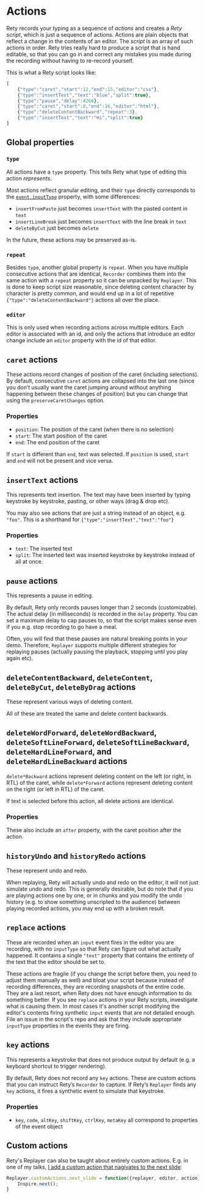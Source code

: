 # Actions

Rety records your typing as a sequence of *actions* and creates a *Rety script*, which is just a sequence of actions.
Actions are plain objects that reflect a change in the contents of an editor.
The *script* is an array of such actions in order.
Rety tries really hard to produce a script that is hand editable,
so that you can go in and correct any mistakes you made during the recording without having to re-record yourself.

This is what a Rety script looks like:

```js
[
	{"type":"caret","start":12,"end":15,"editor":"css"},
	{"type":"insertText","text":"blue","split":true},
	{"type":"pause","delay":4266},
	{"type":"caret","start":8,"end":16,"editor":"html"},
	{"type":"deleteContentBackward","repeat":3},
	{"type":"insertText","text":"Hi","split":true}
]
```

## Global properties

### `type`

All actions have a `type` property.
This tells Rety what type of editing this action *represents*.

Most actions reflect granular editing, and their `type` directly corresponds to the [`event.inputType`](https://developer.mozilla.org/en-US/docs/Web/API/InputEvent/inputType) property,
with some differences:

- `insertFromPaste` just becomes `insertText` with the pasted content in `text`
- `insertLineBreak` just becomes `insertText` with the line break in `text`
- `deleteByCut` just becomes `delete`

In the future, these actions may be preserved as-is.

### `repeat`

Besides `type`, another global property is `repeat`.
When you have multiple consecutive actions that are identical, `Recorder` combines them into the same action
with a `repeat` property so it can be unpacked by `Replayer`.
This is done to keep script size reasonable, since deleting content character by character is pretty common,
and would end up in a lot of repetitive `{"type":"deleteContentBackward"}` actions all over the place.

### `editor`

This is only used when recording actions across multiple editors. Each editor is associated with an id,
and only the actions that introduce an editor change include an `editor` property with the id of that editor.

## `caret` actions

These actions record changes of position of the caret (including selections).
By default, consecutive `caret` actions are collapsed into the last one
(since you don’t usually want the caret jumping around without anything happening between these changes of position)
but you can change that using the `preserveCaretChanges` option.

### Properties

* `position`: The position of the caret (when there is no selection)
* `start`: The start position of the caret
* `end`: The end position of the caret

If `start` is different than `end`, text was selected.
If `position` is used, `start` and `end` will not be present and vice versa.

## `insertText` actions

This represents text insertion.
The text may have been inserted by typing keystroke by keystroke, pasting, or other ways (drag & drop etc).

You may also see actions that are just a string instead of an object, e.g. `"foo"`.
This is a shorthand for `{"type":"insertText","text":"foo"}`

### Properties

* `text`: The inserted text
* `split`: The inserted text was inserted keystroke by keystroke instead of all at once.

## `pause` actions

This represents a pause in editing.

By default, Rety only records pauses longer than 2 seconds (customizable).
The actual delay (in milliseconds) is recorded in the `delay` property.
You can set a maximum delay to cap pauses to, so that the script makes sense even if you e.g. stop recording to go have a meal.

Often, you will find that these pauses are natural breaking points in your demo.
Therefore, `Replayer` supports multiple different strategies for replaying pauses (actually pausing the playback, stopping until you play again etc).

## `deleteContentBackward`, `deleteContent`, `deleteByCut`, `deleteByDrag` actions

These represent various ways of deleting content.

All of these are treated the same and delete content backwards.


## `deleteWordForward`, `deleteWordBackward`, `deleteSoftLineForward`, `deleteSoftLineBackward`, `deleteHardLineForward`, and `deleteHardLineBackward` actions

`delete*Backward` actions represent deleting content on the left (or right, in RTL) of the caret,
while `delete*Forward` actions represent deleting content on the right (or left in RTL) of the caret.

If text is selected before this action, all delete actions are identical.

### Properties

These also include an `after` property, with the caret position after the action.

## `historyUndo` and `historyRedo` actions

These represent undo and redo.

When replaying, Rety will actually undo and redo on the editor, it will not just simulate undo and redo.
This is generally desirable, but do note that if you are playing actions one by one, or in chunks
and you modify the undo history (e.g. to show something unscripted to the audience) between playing recorded actions, you may end up with a broken result.

## `replace` actions

These are recorded when an `input` event fires in the editor you are recording, with no `inputType` so that Rety can figure out what actually happened.
It contains a single `"text"` property that contains the entirety of the text that the editor should be set to.

These actions are fragile (if you change the script before them, you need to adjust them manually as well)
and bloat your script because instead of recording differences, they are recording snapshots of the entire code.
They are a last resort, when Rety does not have enough information to do something better.
If you see `replace` actions in your Rety scripts, investigate what is causing them.
In most cases it's another script modifying the editor's contents firing synthetic `input` events that are not detailed enough.
File an issue in the script's repo and ask that they include appropriate `inputType` properties in the events they are firing.

## `key` actions

This represents a keystroke that does not produce output by default (e.g. a keyboard shortcut to trigger rendering).

By default, Rety does not record any `key` actions.
These are custom actions that you can instruct Rety’s `Recorder` to capture.
If Rety’s `Replayer` finds any `key` actions, it fires a synthetic event to simulate that keystroke.

### Properties

* `key`, `code`, `altKey`, `shiftKey`, `ctrlKey`, `metaKey` all correspond to properties of the event object

## Custom actions

Rety's Replayer can also be taught about entirely custom actions. E.g. in one of my talks, [I add a custom action that nagivates to the next slide](https://github.com/LeaVerou/talks/blob/master/dynamic-css-secrets/talk.js#L4-L6=):

```js
Replayer.customActions.next_slide = function({replayer, editor, action}) {
	Inspire.next();
}
```